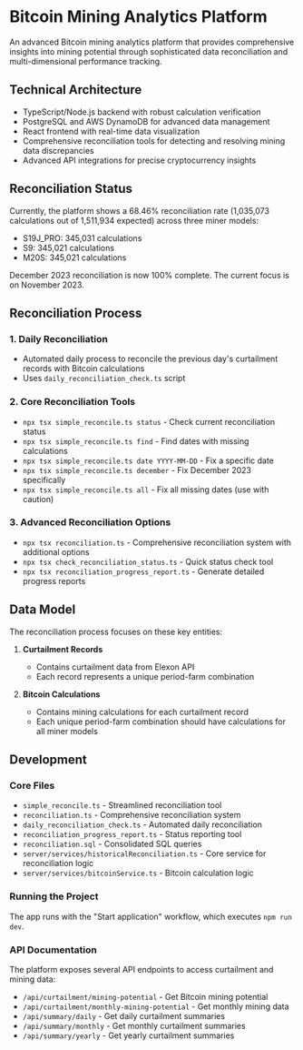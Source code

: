 # Bitcoin Mining Analytics Platform

An advanced Bitcoin mining analytics platform that provides comprehensive insights into mining potential through sophisticated data reconciliation and multi-dimensional performance tracking.

## Technical Architecture

- TypeScript/Node.js backend with robust calculation verification
- PostgreSQL and AWS DynamoDB for advanced data management
- React frontend with real-time data visualization
- Comprehensive reconciliation tools for detecting and resolving mining data discrepancies
- Advanced API integrations for precise cryptocurrency insights

## Reconciliation Status

Currently, the platform shows a 68.46% reconciliation rate (1,035,073 calculations out of 1,511,934 expected) across three miner models:
- S19J_PRO: 345,031 calculations
- S9: 345,021 calculations
- M20S: 345,021 calculations

December 2023 reconciliation is now 100% complete. The current focus is on November 2023.

## Reconciliation Process

### 1. Daily Reconciliation
- Automated daily process to reconcile the previous day's curtailment records with Bitcoin calculations
- Uses `daily_reconciliation_check.ts` script

### 2. Core Reconciliation Tools
- `npx tsx simple_reconcile.ts status` - Check current reconciliation status
- `npx tsx simple_reconcile.ts find` - Find dates with missing calculations
- `npx tsx simple_reconcile.ts date YYYY-MM-DD` - Fix a specific date
- `npx tsx simple_reconcile.ts december` - Fix December 2023 specifically
- `npx tsx simple_reconcile.ts all` - Fix all missing dates (use with caution)

### 3. Advanced Reconciliation Options
- `npx tsx reconciliation.ts` - Comprehensive reconciliation system with additional options
- `npx tsx check_reconciliation_status.ts` - Quick status check tool
- `npx tsx reconciliation_progress_report.ts` - Generate detailed progress reports

## Data Model

The reconciliation process focuses on these key entities:

1. **Curtailment Records**
   - Contains curtailment data from Elexon API
   - Each record represents a unique period-farm combination

2. **Bitcoin Calculations**
   - Contains mining calculations for each curtailment record
   - Each unique period-farm combination should have calculations for all miner models

## Development

### Core Files
- `simple_reconcile.ts` - Streamlined reconciliation tool
- `reconciliation.ts` - Comprehensive reconciliation system
- `daily_reconciliation_check.ts` - Automated daily reconciliation
- `reconciliation_progress_report.ts` - Status reporting tool
- `reconciliation.sql` - Consolidated SQL queries
- `server/services/historicalReconciliation.ts` - Core service for reconciliation logic
- `server/services/bitcoinService.ts` - Bitcoin calculation logic

### Running the Project
The app runs with the "Start application" workflow, which executes `npm run dev`.

### API Documentation
The platform exposes several API endpoints to access curtailment and mining data:

- `/api/curtailment/mining-potential` - Get Bitcoin mining potential
- `/api/curtailment/monthly-mining-potential` - Get monthly mining data
- `/api/summary/daily` - Get daily curtailment summaries
- `/api/summary/monthly` - Get monthly curtailment summaries
- `/api/summary/yearly` - Get yearly curtailment summaries